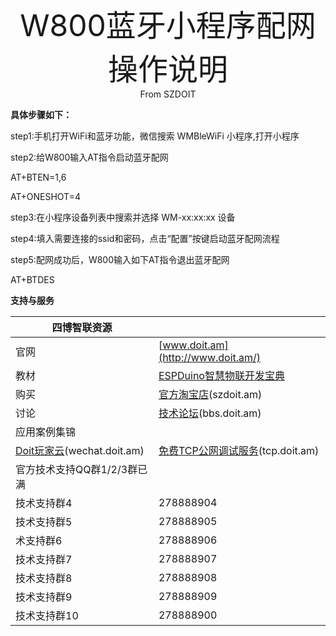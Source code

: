 <center><font size=10> W800蓝牙小程序配网操作说明 </center></font>
<center> From SZDOIT</center>

**具体步骤如下：**

step1:手机打开WiFi和蓝牙功能，微信搜索 WMBleWiFi 小程序,打开小程序

step2:给W800输入AT指令启动蓝牙配网

AT+BTEN=1,6

AT+ONESHOT=4

step3:在小程序设备列表中搜索并选择 WM-xx:xx:xx 设备

step4:填入需要连接的ssid和密码，点击“配置”按键启动蓝牙配网流程

step5:配网成功后，W800输入如下AT指令退出蓝牙配网

AT+BTDES

**支持与服务**

| 四博智联资源                                        |                                                              |
| --------------------------------------------------- | ------------------------------------------------------------ |
| 官网                                                | [www.doit.am](http://www.doit.am/)                           |
| 教材                                                | [ESPDuino智慧物联开发宝典](https://item.taobao.com/item.htm?spm=a1z10.3-c.w4002-7420449993.9.Bgp1Ll&id=520583000610) |
| 购买                                                | [官方淘宝店](https://szdoit.taobao.com/)(szdoit.am)          |
| 讨论                                                | [技术论坛](http://bbs.doit.am/forum.php)(bbs.doit.am)        |
| 应用案例集锦                                        |                                                              |
| [Doit玩家云](http://wechat.doit.am)(wechat.doit.am) | [免费TCP公网调试服务](http://tcp.doit.am)(tcp.doit.am)       |
| 官方技术支持QQ群1/2/3群已满                         |                                                              |
| 技术支持群4                                         | 278888904                                                    |
| 技术支持群5                                         | 278888905                                                    |
| 术支持群6                                           | 278888906                                                    |
| 技术支持群7                                         | 278888907                                                    |
| 技术支持群8                                         | 278888908                                                    |
| 技术支持群9                                         | 278888909                                                    |
| 技术支持群10                                        | 278888900                                                    |
